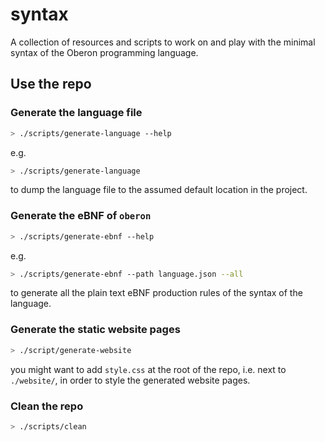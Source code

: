 # syntax
A collection of resources and scripts to work on and play with the minimal syntax of the Oberon programming language.


## Use the repo
### Generate the language file
```bash
> ./scripts/generate-language --help
```
e.g.
```bash
> ./scripts/generate-language
```
to dump the language file to the assumed default location in the project.

### Generate the eBNF of `oberon`
```bash
> ./scripts/generate-ebnf --help
```
e.g.
```bash
> ./scripts/generate-ebnf --path language.json --all
```
to generate all the plain text eBNF production rules of the syntax of the language.

### Generate the static website pages
```bash
> ./script/generate-website
```
you might want to add `style.css` at the root of the repo, i.e. next to `./website/`, in order to style the generated website pages.

### Clean the repo
```bash
> ./scripts/clean
```
